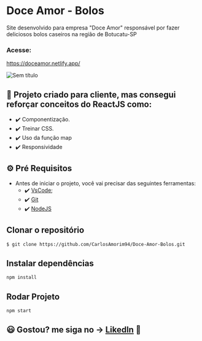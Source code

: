 
# Doce Amor - Bolos

Site desenvolvido para empresa "Doce Amor" responsável por fazer deliciosos bolos caseiros na região de Botucatu-SP

### Acesse:

https://doceamor.netlify.app/


![Sem título](https://user-images.githubusercontent.com/83739628/142950284-4f8c54a9-b7fc-4592-91fa-75570e312ab8.jpeg)



## 🚀 Projeto criado para cliente, mas consegui reforçar conceitos do ReactJS como:

- ✔️ Componentização.
- ✔️ Treinar CSS.
- ✔️ Uso da função map
- ✔️ Responsividade


## ⚙ Pré Requisitos

- Antes de iniciar o projeto, você vai precisar das seguintes ferramentas: 
    - ✔️ [VsCode](https://code.visualstudio.com/download);
    - ✔️ [Git](https://git-scm.com/)
    - ✔️ [NodeJS](https://nodejs.org/en/download/)


## Clonar o repositório
```bash
$ git clone https://github.com/CarlosAmorim94/Doce-Amor-Bolos.git
```

## Instalar dependências
```bash
npm install
```

## Rodar Projeto
```bash
npm start
```

## 😃 Gostou? me siga no -> [Likedln](https://www.linkedin.com/in/CarlosAmorim94/) 💙
